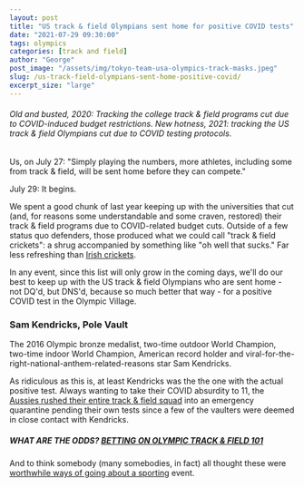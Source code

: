 ```yaml
---
layout: post
title: "US track & field Olympians sent home for positive COVID tests"
date: "2021-07-29 09:30:00"
tags: olympics
categories: [track and field]
author: "George"
post_image: "/assets/img/tokyo-team-usa-olympics-track-masks.jpeg"
slug: /us-track-field-olympians-sent-home-positive-covid/
excerpt_size: "large"
---
```


<h6>Old and busted, 2020: Tracking the college track & field programs cut due to COVID-induced budget restrictions. New hotness, 2021: tracking the US track & field Olympians cut due to COVID testing protocols.</h6>

Us, on July 27: "Simply playing the numbers, more athletes, including some from track & field, will be sent home before they can compete."

July 29: It begins.

We spent a good chunk of last year keeping up with the universities that cut (and, for reasons some understandable and some craven, restored) their track & field programs due to COVID-related budget cuts. Outside of a few status quo defenders, those produced what we could call "track & field crickets": a shrug accompanied by something like "oh well that sucks." Far less refreshing than [Irish crickets](https://podcasts.apple.com/us/podcast/victory-the-podcast/id1517406283).

In any event, since this list will only grow in the coming days, we'll do our best to keep up with the US track & field Olympians who are sent home - not DQ'd, but DNS'd, because so much better that way - for a positive COVID test in the Olympic Village.

### Sam Kendricks, Pole Vault

The 2016 Olympic bronze medalist, two-time outdoor World Champion, two-time indoor World Champion, American record holder and viral-for-the-right-national-anthem-related-reasons star Sam Kendricks.

As ridiculous as this is, at least Kendricks was the the one with the actual positive test. Always wanting to take their COVID absurdity to 11, the [Aussies rushed their entire track & field squad](https://www.theguardian.com/sport/2021/jul/29/olympic-athletes-fear-domino-effect-as-pole-vaulters-test-positive-for-covid) into an emergency quarantine pending their own tests since a few of the vaulters were deemed in close contact with Kendricks.

##### WHAT ARE THE ODDS? [BETTING ON OLYMPIC TRACK & FIELD 101](https://nalathletics.com/blog/2021/07/28/olympic-track-field-sports-betting-primer)

And to think somebody (many somebodies, in fact) all thought these were [worthwhile ways of going about a sporting](https://nalathletics.com/blog/2021/07/27/covid-olympics-track-field-worth) event.
